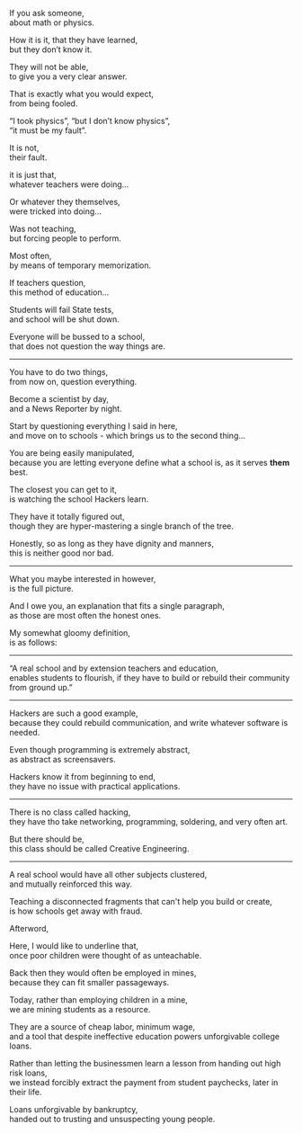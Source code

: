 If you ask someone,\
about math or physics.

How it is it, that they have learned,\
but they don’t know it.

They will not be able,\
to give you a very clear answer.

That is exactly what you would expect,\
from being fooled.

“I took physics”, “but I don’t know physics”,\
“it must be my fault”.

It is not,\
their fault.

it is just that,\
whatever teachers were doing...

Or whatever they themselves,\
were tricked into doing...

Was not teaching,\
but forcing people to perform.

Most often,\
by means of temporary memorization.

If teachers question,\
this method of education...

Students will fail State tests,\
and school will be shut down.

Everyone will be bussed to a school,\
that does not question the way things are.

---

You have to do two things,\
from now on, question everything.

Become a scientist by day,\
and a News Reporter by night.

Start by questioning everything I said in here,\
and move on to schools - which brings us to the second thing...

You are being easily manipulated,\
because you are letting everyone define what a school is, as it serves **them** best.

The closest you can get to it,\
is watching the school Hackers learn.

They have it totally figured out,\
though they are hyper-mastering a single branch of the tree.

Honestly, so as long as they have dignity and manners,\
this is neither good nor bad.

---

What you maybe interested in however,\
is the full picture.

And I owe you, an explanation that fits a single paragraph,\
as those are most often the honest ones.

My somewhat gloomy definition,\
is as follows:

---

“A real school and by extension teachers and education,\
enables students to flourish, if they have to build or rebuild their community from ground up.”

---

Hackers are such a good example,\
because they could rebuild communication, and write whatever software is needed.

Even though programming is extremely abstract,\
as abstract as screensavers.

Hackers know it from beginning to end,\
they have no issue with practical applications.

---

There is no class called hacking,\
they have tho take networking, programming, soldering, and very often art.

But there should be,\
this class should be called Creative Engineering.

---

A real school would have all other subjects clustered,\
and mutually reinforced this way.

Teaching a disconnected fragments that can't help you build or create,\
is how schools get away with fraud.

Afterword,

Here, I would like to underline that,\
once poor children were thought of as unteachable.

Back then they would often be employed in mines,\
because they can fit smaller passageways.

Today, rather than employing children in a mine,\
we are mining students as a resource.

They are a source of cheap labor, minimum wage,\
and a tool that despite ineffective education powers unforgivable college loans.

Rather than letting the businessmen learn a lesson from handing out high risk loans,\
we instead forcibly extract the payment from student paychecks, later in their life.

Loans unforgivable by bankruptcy,\
handed out to trusting and unsuspecting young people.
